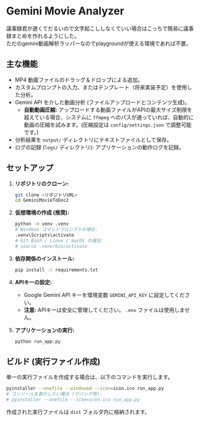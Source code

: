 # Gemini Movie Analyzer

議事録君が遅くてだるいので文字起こししなくていい場合はこっちで簡易に議事録まとめを作れるようにした。  
ただのgemini動画解析ラッパーなのでplaygroundが使える環境であれば不要。

## 主な機能

*   MP4 動画ファイルのドラッグ＆ドロップによる追加。
*   カスタムプロンプトの入力、またはテンプレート（将来実装予定）を使用した分析。
*   Gemini API を介した動画分析 (ファイルアップロードとコンテンツ生成)。
    *   **自動動画圧縮:** アップロードする動画ファイルがAPIの最大サイズ制限を超えている場合、システムに `ffmpeg` へのパスが通っていれば、自動的に動画の圧縮を試みます。(圧縮設定は `config/settings.json` で調整可能です。)
*   分析結果を `output/` ディレクトリにテキストファイルとして保存。
*   ログの記録 (`logs/` ディレクトリ): アプリケーションの動作ログを記録。

## セットアップ

1.  **リポジトリのクローン:**
    ```bash
    git clone <リポジトリURL>
    cd GeminiMovieToDoc2
    ```
2.  **仮想環境の作成 (推奨):**
    ```bash
    python -m venv .venv
    # Windows コマンドプロンプトの場合:
    .venv\Scripts\activate
    # Git Bash / Linux / macOS の場合:
    # source .venv/bin/activate
    ```
3.  **依存関係のインストール:**
    ```bash
    pip install -r requirements.txt
    ```
4.  **APIキーの設定:**
    *   Google Gemini API キーを環境変数 `GEMINI_API_KEY` に設定してください。
    *   **注意:** APIキーは安全に管理してください。 `.env` ファイルは使用しません。

5.  **アプリケーションの実行:**
    ```bash
    python run_app.py
    ```

## ビルド (実行ファイル作成)

単一の実行ファイルを作成する場合は、以下のコマンドを実行します。

```bash
pyinstaller --onefile --windowed --icon=icon.ico run_app.py
# コンソールを表示したい場合 (デバッグ用):
# pyinstaller --onefile --icon=icon.ico run_app.py
```
作成された実行ファイルは `dist` フォルダ内に格納されます。

